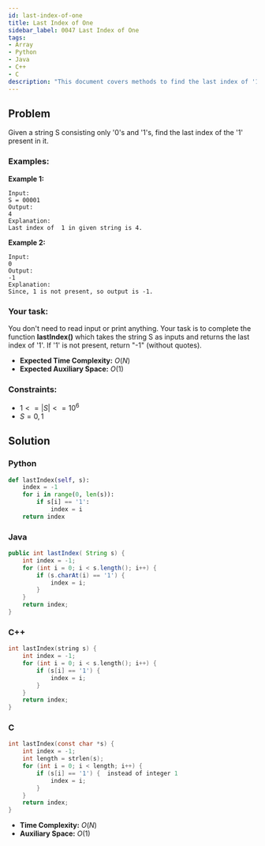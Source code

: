```yaml
---
id: last-index-of-one
title: Last Index of One
sidebar_label: 0047 Last Index of One
tags:
- Array
- Python
- Java
- C++
- C
description: "This document covers methods to find the last index of '1' various programming languages."
---
```


## Problem

Given a string S consisting only '0's and '1's,  find the last index of the '1' present in it.

### Examples:
**Example 1:**
```
Input:
S = 00001
Output:
4
Explanation:
Last index of  1 in given string is 4.
```

**Example 2:**
```
Input:
0
Output:
-1
Explanation:
Since, 1 is not present, so output is -1.
```

### Your task:

You don't need to read input or print anything. Your task is to complete the function **lastIndex()** which takes the string S as inputs and returns the last index of '1'. If '1' is not present, return "-1" (without quotes).

- **Expected Time Complexity:** $O(N)$
- **Expected Auxiliary Space:** $O(1)$

### Constraints:

- $1 <= |S| <= 10^6$
- $S = {0,1}$

## Solution
### Python
```python
def lastIndex(self, s):
    index = -1
    for i in range(0, len(s)):
        if s[i] == '1':
            index = i
    return index
```

### Java
```java
public int lastIndex( String s) {
    int index = -1;
    for (int i = 0; i < s.length(); i++) {
        if (s.charAt(i) == '1') { 
            index = i;
        }
    }
    return index;
}
```

### C++
```cpp
int lastIndex(string s) {
    int index = -1;
    for (int i = 0; i < s.length(); i++) {
        if (s[i] == '1') { 
            index = i;
        }
    }
    return index; 
}
```

### C
```c
int lastIndex(const char *s) {
    int index = -1;
    int length = strlen(s);
    for (int i = 0; i < length; i++) {
        if (s[i] == '1') {  instead of integer 1
            index = i;
        }
    }
    return index;
}
```

- **Time Complexity:** $O(N)$
- **Auxiliary Space:** $O(1)$